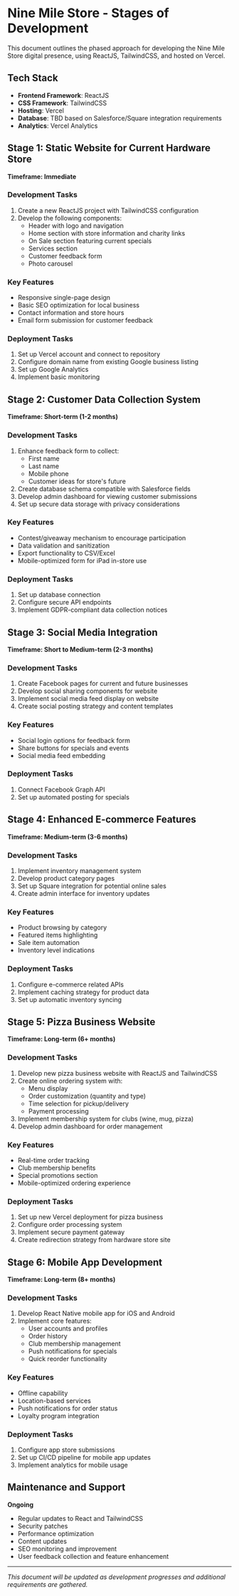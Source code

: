 # Nine Mile Store - Stages of Development

This document outlines the phased approach for developing the Nine Mile Store digital presence, using ReactJS, TailwindCSS, and hosted on Vercel.

## Tech Stack
- **Frontend Framework**: ReactJS
- **CSS Framework**: TailwindCSS
- **Hosting**: Vercel
- **Database**: TBD based on Salesforce/Square integration requirements
- **Analytics**: Vercel Analytics

## Stage 1: Static Website for Current Hardware Store
**Timeframe: Immediate**

### Development Tasks
1. Create a new ReactJS project with TailwindCSS configuration
2. Develop the following components:
   - Header with logo and navigation
   - Home section with store information and charity links
   - On Sale section featuring current specials
   - Services section
   - Customer feedback form
   - Photo carousel

### Key Features
- Responsive single-page design
- Basic SEO optimization for local business
- Contact information and store hours
- Email form submission for customer feedback

### Deployment Tasks
1. Set up Vercel account and connect to repository
2. Configure domain name from existing Google business listing
3. Set up Google Analytics
4. Implement basic monitoring

## Stage 2: Customer Data Collection System
**Timeframe: Short-term (1-2 months)**

### Development Tasks
1. Enhance feedback form to collect:
   - First name
   - Last name
   - Mobile phone
   - Customer ideas for store's future
2. Create database schema compatible with Salesforce fields
3. Develop admin dashboard for viewing customer submissions
4. Set up secure data storage with privacy considerations

### Key Features
- Contest/giveaway mechanism to encourage participation
- Data validation and sanitization
- Export functionality to CSV/Excel
- Mobile-optimized form for iPad in-store use

### Deployment Tasks
1. Set up database connection
2. Configure secure API endpoints
3. Implement GDPR-compliant data collection notices

## Stage 3: Social Media Integration
**Timeframe: Short to Medium-term (2-3 months)**

### Development Tasks
1. Create Facebook pages for current and future businesses
2. Develop social sharing components for website
3. Implement social media feed display on website
4. Create social posting strategy and content templates

### Key Features
- Social login options for feedback form
- Share buttons for specials and events
- Social media feed embedding

### Deployment Tasks
1. Connect Facebook Graph API
2. Set up automated posting for specials

## Stage 4: Enhanced E-commerce Features
**Timeframe: Medium-term (3-6 months)**

### Development Tasks
1. Implement inventory management system
2. Develop product category pages
3. Set up Square integration for potential online sales
4. Create admin interface for inventory updates

### Key Features
- Product browsing by category
- Featured items highlighting
- Sale item automation
- Inventory level indications

### Deployment Tasks
1. Configure e-commerce related APIs
2. Implement caching strategy for product data
3. Set up automatic inventory syncing

## Stage 5: Pizza Business Website
**Timeframe: Long-term (6+ months)**

### Development Tasks
1. Develop new pizza business website with ReactJS and TailwindCSS
2. Create online ordering system with:
   - Menu display
   - Order customization (quantity and type)
   - Time selection for pickup/delivery
   - Payment processing
3. Implement membership system for clubs (wine, mug, pizza)
4. Develop admin dashboard for order management

### Key Features
- Real-time order tracking
- Club membership benefits
- Special promotions section
- Mobile-optimized ordering experience

### Deployment Tasks
1. Set up new Vercel deployment for pizza business
2. Configure order processing system
3. Implement secure payment gateway
4. Create redirection strategy from hardware store site

## Stage 6: Mobile App Development
**Timeframe: Long-term (8+ months)**

### Development Tasks
1. Develop React Native mobile app for iOS and Android
2. Implement core features:
   - User accounts and profiles
   - Order history
   - Club membership management
   - Push notifications for specials
   - Quick reorder functionality

### Key Features
- Offline capability
- Location-based services
- Push notifications for order status
- Loyalty program integration

### Deployment Tasks
1. Configure app store submissions
2. Set up CI/CD pipeline for mobile app updates
3. Implement analytics for mobile usage

## Maintenance and Support
**Ongoing**

- Regular updates to React and TailwindCSS
- Security patches
- Performance optimization
- Content updates
- SEO monitoring and improvement
- User feedback collection and feature enhancement

---

*This document will be updated as development progresses and additional requirements are gathered.* 